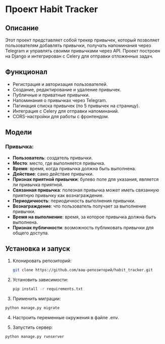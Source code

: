 # Проект Habit Tracker

## Описание

Этот проект представляет собой трекер привычек, который позволяет пользователям добавлять привычки, получать напоминания через Telegram и управлять своими привычками через API. Проект построен на Django и интегрирован с Celery для отправки отложенных задач.

## Функционал

- Регистрация и авторизация пользователей.
- Создание, редактирование и удаление привычек.
- Публичные и приватные привычки.
- Напоминания о привычках через Telegram.
- Пагинация списка привычек (по 5 привычек на страницу).
- Интеграция с Celery для отправки напоминаний.
- CORS-настройки для работы с фронтендом.

## Модели

### Привычка:
- **Пользователь**: создатель привычки.
- **Место**: место, где выполняется привычка.
- **Время**: время, когда привычка должна быть выполнена.
- **Действие**: само действие привычки.
- **Признак приятной привычки**: булево поле для указания, является ли привычка приятной.
- **Связанная привычка**: полезная привычка может иметь связанную приятную привычку как вознаграждение.
- **Периодичность**: периодичность выполнения привычки.
- **Вознаграждение**: что пользователь получает за выполнение привычки.
- **Время на выполнение**: время, за которое привычка должна быть выполнена.
- **Признак публичности**: возможность публиковать привычки для общего доступа.

## Установка и запуск

1. Клонировать репозиторий:
   ```bash
   git clone https://github.com/ваш-репозиторий/habit_tracker.git
   ```
2. Установить зависимости:   
   ```bash
   pip install -r requirements.txt
   ```
3. Применить миграции:

```bash
python manage.py migrate
```
4. Настроить переменные окружения в файле .env.


5. Запустить сервер:
```bash
python manage.py runserver
```

